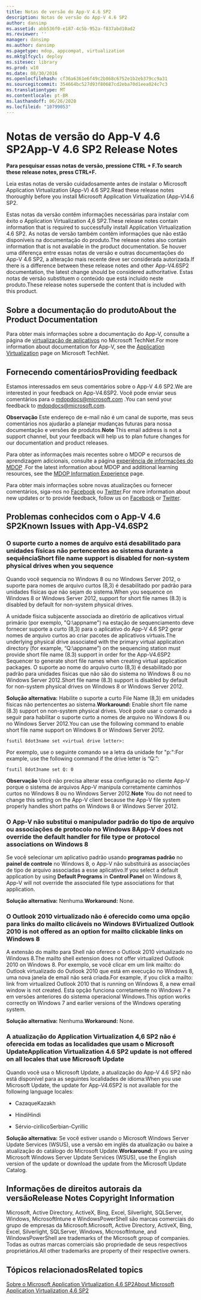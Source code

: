 ```yaml
---
title: Notas de versão do App-V 4.6 SP2
description: Notas de versão do App-V 4.6 SP2
author: dansimp
ms.assetid: abb536f0-e187-4c5b-952a-f837abd10ad2
ms.reviewer: ''
manager: dansimp
ms.author: dansimp
ms.pagetype: mdop, appcompat, virtualization
ms.mktglfcycl: deploy
ms.sitesec: library
ms.prod: w10
ms.date: 08/30/2016
ms.openlocfilehash: cf36a6361e6f49c2b868c6752e1b2eb379cc9a31
ms.sourcegitcommit: 354664bc527d93f80687cd2eba70d1eea024c7c3
ms.translationtype: MT
ms.contentlocale: pt-BR
ms.lasthandoff: 06/26/2020
ms.locfileid: "10799053"
---
```

# <span data-ttu-id="952e6-103">Notas de versão do App-V 4.6 SP2</span><span class="sxs-lookup"><span data-stu-id="952e6-103">App-V 4.6 SP2 Release Notes</span></span>


**<span data-ttu-id="952e6-104">Para pesquisar essas notas de versão, pressione CTRL + F.</span><span class="sxs-lookup"><span data-stu-id="952e6-104">To search these release notes, press CTRL+F.</span></span>**

<span data-ttu-id="952e6-105">Leia estas notas de versão cuidadosamente antes de instalar o Microsoft Application Virtualization (App-V) 4.6 SP2.</span><span class="sxs-lookup"><span data-stu-id="952e6-105">Read these release notes thoroughly before you install Microsoft Application Virtualization (App-V)4.6 SP2.</span></span>

<span data-ttu-id="952e6-106">Estas notas da versão contêm informações necessárias para instalar com êxito o Application Virtualization 4,6 SP2.</span><span class="sxs-lookup"><span data-stu-id="952e6-106">These release notes contain information that is required to successfully install Application Virtualization 4.6 SP2.</span></span> <span data-ttu-id="952e6-107">As notas de versão também contêm informações que não estão disponíveis na documentação do produto.</span><span class="sxs-lookup"><span data-stu-id="952e6-107">The release notes also contain information that is not available in the product documentation.</span></span> <span data-ttu-id="952e6-108">Se houver uma diferença entre essas notas de versão e outras documentações do App-V 4.6 SP2, a alteração mais recente deve ser considerada autorizada.</span><span class="sxs-lookup"><span data-stu-id="952e6-108">If there is a difference between these release notes and other App-V4.6SP2 documentation, the latest change should be considered authoritative.</span></span> <span data-ttu-id="952e6-109">Estas notas de versão substituem o conteúdo que está incluído neste produto.</span><span class="sxs-lookup"><span data-stu-id="952e6-109">These release notes supersede the content that is included with this product.</span></span>

## <span data-ttu-id="952e6-110">Sobre a documentação do produto</span><span class="sxs-lookup"><span data-stu-id="952e6-110">About the Product Documentation</span></span>


<span data-ttu-id="952e6-111">Para obter mais informações sobre a documentação do App-V, consulte a página de [virtualização de aplicativos](https://go.microsoft.com/fwlink/?LinkID=232982) no Microsoft TechNet.</span><span class="sxs-lookup"><span data-stu-id="952e6-111">For more information about documentation for App-V, see the [Application Virtualization](https://go.microsoft.com/fwlink/?LinkID=232982) page on Microsoft TechNet.</span></span>

## <span data-ttu-id="952e6-112">Fornecendo comentários</span><span class="sxs-lookup"><span data-stu-id="952e6-112">Providing feedback</span></span>


<span data-ttu-id="952e6-113">Estamos interessados em seus comentários sobre o App-V 4.6 SP2.</span><span class="sxs-lookup"><span data-stu-id="952e6-113">We are interested in your feedback on App-V4.6SP2.</span></span> <span data-ttu-id="952e6-114">Você pode enviar seus comentários para o <mdopdocs@microsoft.com> .</span><span class="sxs-lookup"><span data-stu-id="952e6-114">You can send your feedback to <mdopdocs@microsoft.com>.</span></span>

<span data-ttu-id="952e6-115">**Observação**  Este endereço de e-mail não é um canal de suporte, mas seus comentários nos ajudarão a planejar mudanças futuras para nossa documentação e versões de produtos.</span><span class="sxs-lookup"><span data-stu-id="952e6-115">**Note** This email address is not a support channel, but your feedback will help us to plan future changes for our documentation and product releases.</span></span>

 

<span data-ttu-id="952e6-116">Para obter as informações mais recentes sobre o MDOP e recursos de aprendizagem adicionais, consulte a página [experiência de informações do MDOP](https://go.microsoft.com/fwlink/p/?LinkId=236032) .</span><span class="sxs-lookup"><span data-stu-id="952e6-116">For the latest information about MDOP and additional learning resources, see the [MDOP Information Experience](https://go.microsoft.com/fwlink/p/?LinkId=236032) page.</span></span>

<span data-ttu-id="952e6-117">Para obter mais informações sobre novas atualizações ou fornecer comentários, siga-nos no [Facebook](https://go.microsoft.com/fwlink/p/?LinkId=242445) ou [Twitter](https://go.microsoft.com/fwlink/p/?LinkId=242447).</span><span class="sxs-lookup"><span data-stu-id="952e6-117">For more information about new updates or to provide feedback, follow us on [Facebook](https://go.microsoft.com/fwlink/p/?LinkId=242445) or [Twitter](https://go.microsoft.com/fwlink/p/?LinkId=242447).</span></span>

## <a href="" id="known-issues-with-app-v-4-6-sp2-"></a><span data-ttu-id="952e6-118">Problemas conhecidos com o App-V 4.6 SP2</span><span class="sxs-lookup"><span data-stu-id="952e6-118">Known Issues with App-V4.6SP2</span></span>


### <span data-ttu-id="952e6-119">O suporte curto a nomes de arquivo está desabilitado para unidades físicas não pertencentes ao sistema durante a sequência</span><span class="sxs-lookup"><span data-stu-id="952e6-119">Short file name support is disabled for non-system physical drives when you sequence</span></span>

<span data-ttu-id="952e6-120">Quando você sequencia no Windows 8 ou no Windows Server 2012, o suporte para nomes de arquivo curtos (8,3) é desabilitado por padrão para unidades físicas que não sejam do sistema.</span><span class="sxs-lookup"><span data-stu-id="952e6-120">When you sequence on Windows 8 or Windows Server 2012, support for short file names (8.3) is disabled by default for non-system physical drives.</span></span>

<span data-ttu-id="952e6-121">A unidade física subjacente associada ao diretório de aplicativos virtual primário (por exemplo, "Q:\\appname") na estação de sequenciamento deve fornecer suporte a curto (8,3) para o aplicativo do App-V 4.6 SP2 gerar nomes de arquivo curtos ao criar pacotes de aplicativos virtuais.</span><span class="sxs-lookup"><span data-stu-id="952e6-121">The underlying physical drive associated with the primary virtual application directory (for example, “Q:\\appname”) on the sequencing station must provide short file name (8.3) support in order for the App-V4.6SP2 Sequencer to generate short file names when creating virtual application packages.</span></span> <span data-ttu-id="952e6-122">O suporte ao nome do arquivo curto (8,3) é desabilitado por padrão para unidades físicas que não são do sistema no Windows 8 ou no Windows Server 2012.</span><span class="sxs-lookup"><span data-stu-id="952e6-122">Short file name (8.3) support is disabled by default for non-system physical drives on Windows 8 or Windows Server 2012.</span></span>

<span data-ttu-id="952e6-123">**Solução alternativa:** Habilite o suporte a curto File Name (8,3) em unidades físicas não pertencentes ao sistema.</span><span class="sxs-lookup"><span data-stu-id="952e6-123">**Workaround:** Enable short file name (8.3) support on non-system physical drives.</span></span> <span data-ttu-id="952e6-124">Você pode usar o comando a seguir para habilitar o suporte curto a nomes de arquivo no Windows 8 ou no Windows Server 2012.</span><span class="sxs-lookup"><span data-stu-id="952e6-124">You can use the following command to enable short file name support on Windows 8 or Windows Server 2012.</span></span>

``` syntax
fsutil 8dot3name set <virtual drive letter>:
```

<span data-ttu-id="952e6-125">Por exemplo, use o seguinte comando se a letra da unidade for "p:":</span><span class="sxs-lookup"><span data-stu-id="952e6-125">For example, use the following command if the drive letter is “Q:”:</span></span>

``` syntax
fsutil 8dot3name set Q: 0
```

<span data-ttu-id="952e6-126">**Observação**  Você não precisa alterar essa configuração no cliente App-V porque o sistema de arquivos App-V manipula corretamente caminhos curtos no Windows 8 ou no Windows Server 2012.</span><span class="sxs-lookup"><span data-stu-id="952e6-126">**Note** You do not need to change this setting on the App-V client because the App-V file system properly handles short paths on Windows 8 or Windows Server 2012.</span></span>

 

### <a href="" id="-------------app-v-does-not-override-the-default-handler-for-file-type-or-protocol-associations-on-windows-8"></a> <span data-ttu-id="952e6-127">O App-V não substitui o manipulador padrão do tipo de arquivo ou associações de protocolo no Windows 8</span><span class="sxs-lookup"><span data-stu-id="952e6-127">App-V does not override the default handler for file type or protocol associations on Windows 8</span></span>

<span data-ttu-id="952e6-128">Se você selecionar um aplicativo padrão usando **programas padrão** no **painel de controle** no Windows 8, o App-V não substituirá as associações de tipo de arquivo associadas a esse aplicativo.</span><span class="sxs-lookup"><span data-stu-id="952e6-128">If you select a default application by using **Default Programs** in **Control Panel** on Windows 8, App-V will not override the associated file type associations for that application.</span></span>

<span data-ttu-id="952e6-129">**Solução alternativa:** Nenhuma.</span><span class="sxs-lookup"><span data-stu-id="952e6-129">**Workaround:** None.</span></span>

### <span data-ttu-id="952e6-130">O Outlook 2010 virtualizado não é oferecido como uma opção para links do mailto clicáveis no Windows 8</span><span class="sxs-lookup"><span data-stu-id="952e6-130">Virtualized Outlook 2010 is not offered as an option for mailto clickable links on Windows 8</span></span>

<span data-ttu-id="952e6-131">A extensão do mailto para Shell não oferece o Outlook 2010 virtualizado no Windows 8.</span><span class="sxs-lookup"><span data-stu-id="952e6-131">The mailto shell extension does not offer virtualized Outlook 2010 on Windows 8.</span></span> <span data-ttu-id="952e6-132">Por exemplo, se você clicar em um link mailto: do Outlook virtualizado do Outlook 2010 que está em execução no Windows 8, uma nova janela de email não será criada.</span><span class="sxs-lookup"><span data-stu-id="952e6-132">For example, if you click a mailto: link from virtualized Outlook 2010 that is running on Windows 8, a new email window is not created.</span></span> <span data-ttu-id="952e6-133">Esta opção funciona corretamente no Windows 7 e em versões anteriores do sistema operacional Windows.</span><span class="sxs-lookup"><span data-stu-id="952e6-133">This option works correctly on Windows 7 and earlier versions of the Windows operating system.</span></span>

<span data-ttu-id="952e6-134">**Solução alternativa:** Nenhuma.</span><span class="sxs-lookup"><span data-stu-id="952e6-134">**Workaround:** None.</span></span>

### <a href="" id="-------------application-virtualization-4-6-sp2-update-is-not-offered-on-all-locales-that-use-microsoft-update"></a> <span data-ttu-id="952e6-135">A atualização do Application Virtualization 4,6 SP2 não é oferecida em todas as localidades que usam o Microsoft Update</span><span class="sxs-lookup"><span data-stu-id="952e6-135">Application Virtualization 4.6 SP2 update is not offered on all locales that use Microsoft Update</span></span>

<span data-ttu-id="952e6-136">Quando você usa o Microsoft Update, a atualização do App-V 4.6 SP2 não está disponível para as seguintes localidades de idioma:</span><span class="sxs-lookup"><span data-stu-id="952e6-136">When you use Microsoft Update, the update for App-V4.6SP2 is not available for the following language locales:</span></span>

-   <span data-ttu-id="952e6-137">Cazaque</span><span class="sxs-lookup"><span data-stu-id="952e6-137">Kazakh</span></span>

-   <span data-ttu-id="952e6-138">Híndi</span><span class="sxs-lookup"><span data-stu-id="952e6-138">Hindi</span></span>

-   <span data-ttu-id="952e6-139">Sérvio-cirílico</span><span class="sxs-lookup"><span data-stu-id="952e6-139">Serbian-Cyrillic</span></span>

<span data-ttu-id="952e6-140">**Solução alternativa:** Se você estiver usando o Microsoft Windows Server Update Services (WSUS), use a versão em inglês da atualização ou baixe a atualização do catálogo do Microsoft Update.</span><span class="sxs-lookup"><span data-stu-id="952e6-140">**Workaround:** If you are using Microsoft Windows Server Update Services (WSUS), use the English version of the update or download the update from the Microsoft Update Catalog.</span></span>

## <span data-ttu-id="952e6-141">Informações de direitos autorais da versão</span><span class="sxs-lookup"><span data-stu-id="952e6-141">Release Notes Copyright Information</span></span>


<span data-ttu-id="952e6-142">Microsoft, Active Directory, ActiveX, Bing, Excel, Silverlight, SQLServer, Windows, MicrosoftIntune e WindowsPowerShell são marcas comerciais do grupo de empresas da Microsoft.</span><span class="sxs-lookup"><span data-stu-id="952e6-142">Microsoft, Active Directory, ActiveX, Bing, Excel, Silverlight, SQLServer, Windows, MicrosoftIntune, and WindowsPowerShell are trademarks of the Microsoft group of companies.</span></span> <span data-ttu-id="952e6-143">Todas as outras marcas comerciais são propriedade de seus respectivos proprietários.</span><span class="sxs-lookup"><span data-stu-id="952e6-143">All other trademarks are property of their respective owners.</span></span>



## <span data-ttu-id="952e6-144">Tópicos relacionados</span><span class="sxs-lookup"><span data-stu-id="952e6-144">Related topics</span></span>


[<span data-ttu-id="952e6-145">Sobre o Microsoft Application Virtualization 4.6 SP2</span><span class="sxs-lookup"><span data-stu-id="952e6-145">About Microsoft Application Virtualization 4.6 SP2</span></span>](about-microsoft-application-virtualization-46-sp2.md)

 

 





